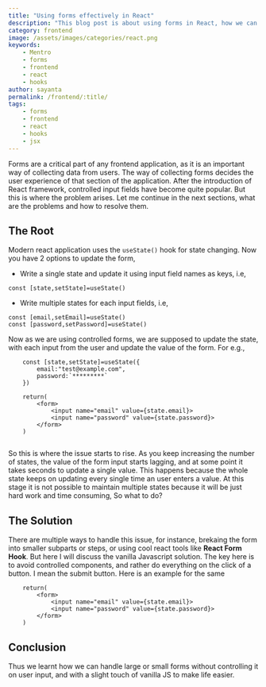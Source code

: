 ```yaml
---
title: "Using forms effectively in React"
description: "This blog post is about using forms in React, how we can effectively submit forms to the backend"
category: frontend
image: /assets/images/categories/react.png
keywords: 
    - Mentro
    - forms
    - frontend
    - react
    - hooks
author: sayanta
permalink: /frontend/:title/
tags:
    - forms
    - frontend
    - react
    - hooks
    - jsx
---
```


Forms are a critical part of any frontend application, as it is an important way of collecting data from users. The way of collecting forms decides the user experience of that section of the application. After the introduction of React framework, controlled input fields have become quite popular. But this is where the problem arises. Let me continue in the next sections, what are the problems and how to resolve them.

## The Root
Modern react application uses the `useState()` hook for state changing. Now you have 2 options to update the form,
- Write a single state and update it using input field names as keys, i.e,
```
const [state,setState]=useState()
```
- Write multiple states for each input fields, i.e,
```
const [email,setEmail]=useState()
const [password,setPassword]=useState()
```
Now as we are using controlled forms, we are supposed to update the state, with each input from the user and update the value of the form. For e.g.,

```
    const [state,setState]=useState({
        email:"test@example.com",
        password:`*********`
    })

    return(
        <form>
            <input name="email" value={state.email}>
            <input name="password" value={state.password}>
        </form>
    )


```
So this is where the issue starts to rise. As you keep increasing the number of states, the value of the form input starts lagging, and at some point it takes seconds to update a single value. This happens because the whole state keeps on updating every single time an user enters a value. At this stage it is not possible to maintain multiple states because it will be just hard work and time consuming, So what to do?

## The Solution
There are multiple ways to handle this issue, for instance, brekaing the form into smaller subparts or steps, or using cool react tools like **React Form Hook**. But here I will discuss the vanilla Javascript solution.
The key here is to avoid controlled components, and rather do everything on the click of a button. I mean the submit button.
Here is an example for the same

```
    return(
        <form>
            <input name="email" value={state.email}>
            <input name="password" value={state.password}>
        </form>
    )
```

## Conclusion
Thus we learnt how we can handle large or small forms without controlling it on user input, and with a slight touch of vanilla JS to make life easier. 
